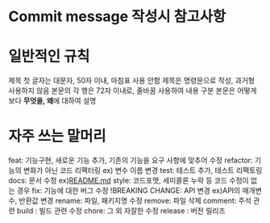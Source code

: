 # Commit message 작성시 참고사항

# 일반적인 규칙

제목 첫 글자는 대문자, 50자 이내, 마침표 사용 안함
제목은 명령문으로 작성, 과거형 사용하지 않음
본문의 각 행은 72자 이내로, 줄바꿈 사용하여 내용 구분
본문은 어떻게 보다 **무엇을, 왜**에 대하여 설명

# 자주 쓰는 말머리

feat: 기능구현, 새로운 기능 추가, 기존의 기능을 요구 사항에 맞추어 수정
refactor: 기능의 변화가 아닌 코드 리팩터링 ex) 변수 이름 변경
test: 테스트 추가, 테스트 리팩토링
docs: 문서 수정 ex)[README.md](http://readme.md/)
style: 코드포맷, 세미콜론 누락 등 코드 수정이 없는 경우
fix: 기능에 대한 버그 수정
!BREAKING CHANGE: API 변경 ex)API의 매개변수, 반환값 변경
rename: 파일, 패키지명 수정
remove: 파일 삭제
comment: 주석 관련
build : 빌드 관련 수정
chore: 그 외 자잘한 수정
release : 버전 릴리즈